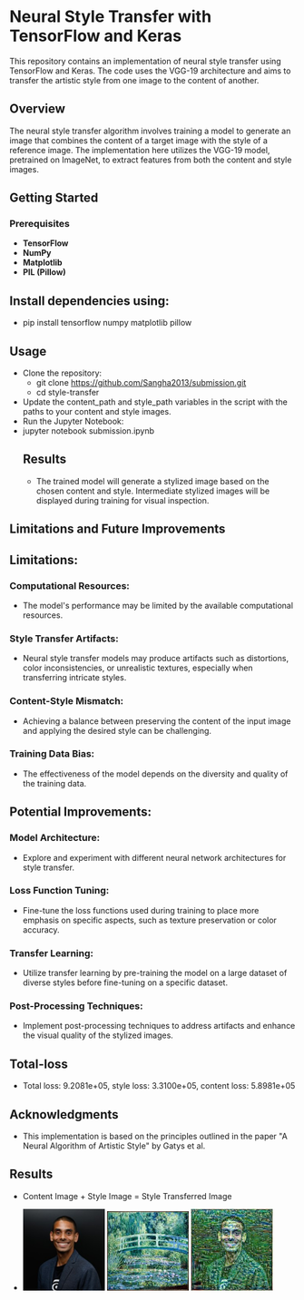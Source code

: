 # Neural Style Transfer with TensorFlow and Keras

This repository contains an implementation of neural style transfer using TensorFlow and Keras. The code uses the VGG-19 architecture and aims to transfer the artistic style from one image to the content of another.

## Overview

The neural style transfer algorithm involves training a model to generate an image that combines the content of a target image with the style of a reference image. The implementation here utilizes the VGG-19 model, pretrained on ImageNet, to extract features from both the content and style images.

## Getting Started

### Prerequisites

- **TensorFlow**
- **NumPy**
- **Matplotlib**
- **PIL (Pillow)**

## Install dependencies using:

* pip install tensorflow numpy matplotlib pillow
## Usage
* Clone the repository:
   * git clone https://github.com/Sangha2013/submission.git
   * cd style-transfer
* Update the content_path and style_path variables in the script with the paths to your content and style images.
* Run the Jupyter Notebook:
* jupyter notebook submission.ipynb
  ## Results
   * The trained model will generate a stylized image based on the chosen content and style. Intermediate stylized images will be displayed during training for visual inspection.

## Limitations and Future Improvements
## Limitations:
### Computational Resources:

* The model's performance may be limited by the available computational resources.
### Style Transfer Artifacts:

* Neural style transfer models may produce artifacts such as distortions, color inconsistencies, or unrealistic textures, especially when transferring intricate styles.

### Content-Style Mismatch:

* Achieving a balance between preserving the content of the input image and applying the desired style can be challenging.
  
### Training Data Bias:

* The effectiveness of the model depends on the diversity and quality of the training data.
## Potential Improvements:
 ### Model Architecture:

* Explore and experiment with different neural network architectures for style transfer. 
 ### Loss Function Tuning:

* Fine-tune the loss functions used during training to place more emphasis on specific aspects, such as texture preservation or color accuracy. 
 ### Transfer Learning:

* Utilize transfer learning by pre-training the model on a large dataset of diverse styles before fine-tuning on a specific dataset.
### Post-Processing Techniques:

* Implement post-processing techniques to address artifacts and enhance the visual quality of the stylized images.
## Total-loss
* Total loss: 9.2081e+05, style loss: 3.3100e+05, content loss: 5.8981e+05

## Acknowledgments
* This implementation is based on the principles outlined in the paper "A Neural Algorithm of Artistic Style" by Gatys et al.


## Results
* Content Image                               +                      Style Image            =       Style Transferred Image

* 
  <img src="content_image .png" alt="" width="30%"> <img src="style_image .png" alt="" width="30%"> <img src="style_transfer.png" alt="" width="30%">


